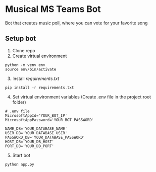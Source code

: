 # Musical MS Teams Bot
Bot that creates music poll, where you can vote for your favorite song
## Setup bot
1. Clone repo
2. Create virtual environment
```
python -m venv env
source env/bin/activate
```
3. Install *requirements.txt*
```
pip install -r requirements.txt
```
4. Set virtual environment variables (Create .env file in the project root folder)
```
# .env file
MicrosoftAppId='YOUR_BOT_IP'
MicrosoftAppPassword='YOUR_BOT_PASSWORD'

NAME_DB='YOUR_DATABASE_NAME'
USER_DB='YOUR_DATABASE_USER'
PASSWORD_DB='YOUR_DATABASE_PASSWORD'
HOST_DB='YOUR_DB_HOST'
PORT_DB='YOUR_DB_PORT'
```
5. Start bot
```
python app.py
```